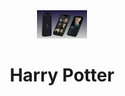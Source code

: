 <div align="center">
  <img src="./assets/images/harry.jpg" alt="Logo" width="80"/>
  <h1>Harry Potter</h1>
</div>

